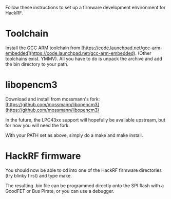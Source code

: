 Follow these instructions to set up a firmware development environment for HackRF.

# Toolchain

Install the GCC ARM toolchain from [https://code.launchpad.net/gcc-arm-embedded](https://code.launchpad.net/gcc-arm-embedded).  (Other toolchains exist. YMMV).  All you have to do is unpack the archive and add the bin directory to your path.

# libopencm3

Download and install from mossmann's fork: [https://github.com/mossmann/libopencm3](https://github.com/mossmann/libopencm3)

In the future, the LPC43xx support will hopefully be available upstream, but for now you will need the fork.

With your PATH set as above, simply do a make and make install.

# HackRF firmware

You should now be able to cd into one of the HackRF firmware directories (try blinky first) and type make.

The resulting .bin file can be programmed directly onto the SPI flash with a GoodFET or Bus Pirate, or you can use a debugger.
